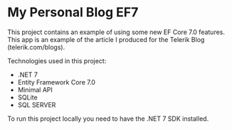 # My Personal Blog EF7
This project contains an example of using some new EF Core 7.0 features.  
This app is an example of the article I produced for the Telerik Blog (telerik.com/blogs).

Technologies used in this project:
- .NET 7
- Entity Framework Core 7.0
- Minimal API
- SQLite
- SQL SERVER

To run this project locally you need to have the .NET 7 SDK installed.
